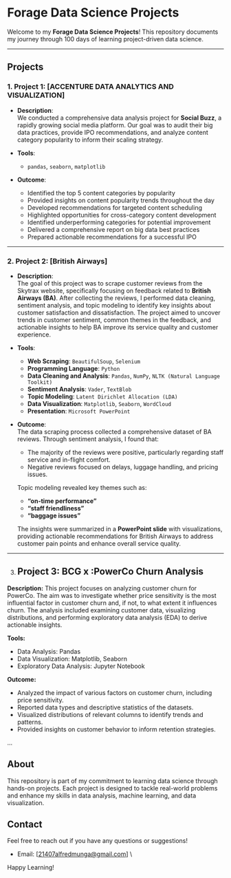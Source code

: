 # Forage Data Science Projects

Welcome to my **Forage Data Science Projects**! This repository documents my journey through 100 days of learning project-driven data science.

---

## Projects

### 1. **Project 1: [ACCENTURE DATA ANALYTICS AND VISUALIZATION]**

- **Description**:  
  We conducted a comprehensive data analysis project for **Social Buzz**, a rapidly growing social media platform. Our goal was to audit their big data practices, provide IPO recommendations, and analyze content category popularity to inform their scaling strategy.

- **Tools**:
  - `pandas`, `seaborn`, `matplotlib`

- **Outcome**:  
  - Identified the top 5 content categories by popularity
  - Provided insights on content popularity trends throughout the day
  - Developed recommendations for targeted content scheduling
  - Highlighted opportunities for cross-category content development
  - Identified underperforming categories for potential improvement
  - Delivered a comprehensive report on big data best practices
  - Prepared actionable recommendations for a successful IPO

---

### 2. **Project 2: [British Airways]**

- **Description**:  
  The goal of this project was to scrape customer reviews from the Skytrax website, specifically focusing on feedback related to **British Airways (BA)**. After collecting the reviews, I performed data cleaning, sentiment analysis, and topic modeling to identify key insights about customer satisfaction and dissatisfaction. The project aimed to uncover trends in customer sentiment, common themes in the feedback, and actionable insights to help BA improve its service quality and customer experience.

- **Tools**:  
  - **Web Scraping**: `BeautifulSoup`, `Selenium`
  - **Programming Language**: `Python`
  - **Data Cleaning and Analysis**: `Pandas`, `NumPy`, `NLTK (Natural Language Toolkit)`
  - **Sentiment Analysis**: `Vader`, `TextBlob`
  - **Topic Modeling**: `Latent Dirichlet Allocation (LDA)`
  - **Data Visualization**: `Matplotlib`, `Seaborn`, `WordCloud`
  - **Presentation**: `Microsoft PowerPoint`

- **Outcome**:  
  The data scraping process collected a comprehensive dataset of BA reviews. Through sentiment analysis, I found that:
  - The majority of the reviews were positive, particularly regarding staff service and in-flight comfort.
  - Negative reviews focused on delays, luggage handling, and pricing issues.  

  Topic modeling revealed key themes such as:
  - **“on-time performance”**
  - **“staff friendliness”**
  - **“baggage issues”**

  The insights were summarized in a **PowerPoint slide** with visualizations, providing actionable recommendations for British Airways to address customer pain points and enhance overall service quality.

---


3. ## Project 3: BCG x :PowerCo Churn Analysis
**Description:**
This project focuses on analyzing customer churn for PowerCo. The aim was to investigate whether price sensitivity is the most influential factor in customer churn and, if not, to what extent it influences churn. The analysis included examining customer data, visualizing distributions, and performing exploratory data analysis (EDA) to derive actionable insights.

**Tools:**
- Data Analysis: Pandas
- Data Visualization: Matplotlib, Seaborn
- Exploratory Data Analysis: Jupyter Notebook

**Outcome:**
- Analyzed the impact of various factors on customer churn, including price sensitivity.
- Reported data types and descriptive statistics of the datasets.
- Visualized distributions of relevant columns to identify trends and patterns.
- Provided insights on customer behavior to inform retention strategies.

...

## About

This repository is part of my commitment to learning data science through hands-on projects. Each project is designed to tackle real-world problems and enhance my skills in data analysis, machine learning, and data visualization.

## Contact

Feel free to reach out if you have any questions or suggestions!

- Email: [21407alfredmunga@gmail.com]
\

Happy Learning!
